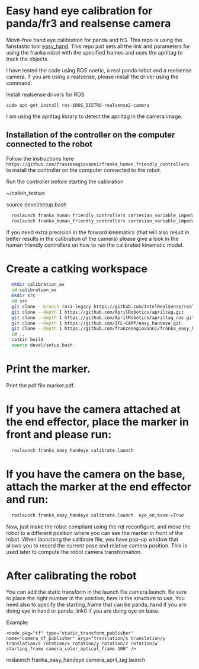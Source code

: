 # Easy hand eye calibration for panda/fr3 and realsense camera
Movit-free hand eye calibration for panda and fr3. This repo is using the fanstastic tool [easy_hand](https://github.com/IFL-CAMP/easy_handeye). This repo just sets all the link and parameters for using the franka robot with the specified frames and uses the apriltag to track the objects. 

I have tested the code using ROS noetic, a real panda robot and a realsense camera.
If you are using a realsense, please install the driver using the command:

Install realsense drivers for ROS
```
sudo apt-get install ros-$ROS_DISTRO-realsense2-camera
```
I am using the apriltag library to detect the apriltag in the camera image.
## Installation of the controller on the computer connected to the robot
Follow the instructions here ``` https://github.com/franzesegiovanni/franka_human_friendly_controllers ``` to install the controller on the computer connected to the robot.

Run the controller before starting the calibration 

~/catkin_testws 

source devel/setup.bash

```bash
  roslaunch franka_human_friendly_controllers cartesian_variable_impedance_controller.launch robot_ip:=ROBOT_IP
  roslaunch franka_human_friendly_controllers cartesian_variable_impedance_controller.launch robot_ip:=franka2 load_gripper:=True arm_id:=fr3


```
If you need extra precision in the forward kinematics (that will also result in better results in the calibration of the camera) please give a look in the human friendly controllers on how to run the calibrated kinematic model. 

# Create a catking workspace
```bash
  mkdir calibration_ws  
  cd calibration_ws 
  mkdir src
  cd src
  git clone --branch ros1-legacy https://github.com/IntelRealSense/realsense-ros.git
  git clone --depth 1 https://github.com/AprilRobotics/apriltag.git  
  git clone --depth 1 https://github.com/AprilRobotics/apriltag_ros.git 
  git clone --depth 1 https://github.com/IFL-CAMP/easy_handeye.git                         
  git clone --depth 1 https://github.com/franzesegiovanni/franka_easy_handeye.git
  cd ..   
  catkin build 
  source devel/setup.bash  
```

# Print the marker.
Print the pdf file marker.pdf. 
# If you have the camera attached at the end effector, place the marker in front and please run:
``` bash
  roslaunch franka_easy_handeye calibrate.launch  
```
# If you have the camera on the base, attach the marker at the end effector and run:

``` bash
  roslaunch franka_easy_handeye calibrate.launch  eye_on_base:=True 
```
Now, just make the robot compliant using the rqt reconfigure, and move the robot to a different position where you can see the marker in  front of the robot. When launching  the calibrate file, you have pop-up window that allows you to record the current pose and relative camera position. This is used later to compute the robot camera transformation.

# After calibrating the robot  

You can add the static transform in the launch file camera.launch. Be sure to place the right number in the position, here is the structure to use. You need also to specify the starting_frame that can be panda_hand if you are doing eye in hand or panda_link0 if you are doing eye on base.  

Example: 

```
<node pkg="tf" type="static_transform_publisher" name="camera_tf_publisher" args="translation/x translation/y translation/z rotation/x rotation/y rotation/z rotation/w starting_frame camera_color_optical_frame 100" />

```

roslaunch franka_easy_handeye camera_april_tag.launch 


